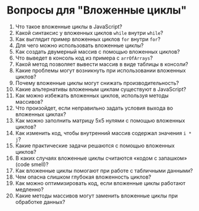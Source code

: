 # Вопросы для "Вложенные циклы"

1. Что такое вложенные циклы в JavaScript?
2. Какой синтаксис у вложенных циклов `while` внутри `while`?
3. Как выглядит пример вложенных циклов `for` внутри `for`?
4. Для чего можно использовать вложенные циклы?
5. Как создать двумерный массив с помощью вложенных циклов?
6. Что выведет в консоль код из примера с `arrOfArrays`?
7. Какой метод позволяет вывести массив в виде таблицы в консоли?
8. Какие проблемы могут возникнуть при использовании вложенных циклов?
9. Почему вложенные циклы могут снижать производительность?
10. Какие альтернативы вложенным циклам существуют в JavaScript?
11. Как можно избежать вложенных циклов, используя методы массивов?
12. Что произойдет, если неправильно задать условия выхода во вложенных циклах?
13. Как можно заполнить матрицу 5x5 нулями с помощью вложенных циклов?
14. Как изменить код, чтобы внутренний массив содержал значения `i * j`?
15. Какие практические задачи решаются с помощью вложенных циклов?
16. В каких случаях вложенные циклы считаются «кодом с запашком» (code smell)?
17. Как вложенные циклы помогают при работе с табличными данными?
18. Чем опасна слишком глубокая вложенность циклов?
19. Как можно оптимизировать код, если вложенные циклы работают медленно?
20. Какие методы массивов могут заменить вложенные циклы при обработке данных?
